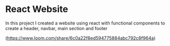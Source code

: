 # React Website

In this project I created a website using react with functional components to create a header, navbar, main section and footer

(https://www.loom.com/share/6c0a22f8ed594775884abc792c8f964a)
